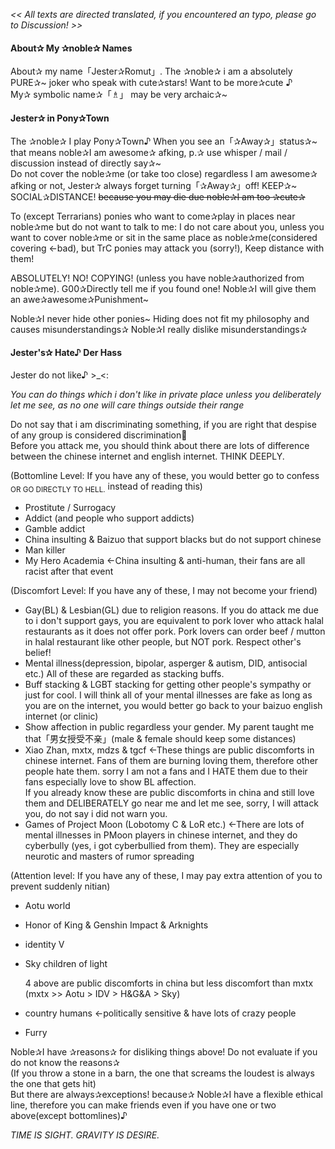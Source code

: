 *<< All texts are directed translated, if you encountered an typo, please go to Discussion! >>*

#### About✰ My ✰noble✰ Names


About✰ my name「Jester✰Romut」. The ✰noble✰ i am a absolutely PURE✰\~ joker who speak with cute✰stars! Want to be more✰cute ♪<br>
My✰ symbolic name✰「♗」 may be very archaic✰~

#### Jester✰ in Pony✰Town

The ✰noble✰ I play Pony✰Town♪ When you see an「✰Away✰」status✰\~ that means noble✰I am awesome✰ afking, p.✰ use whisper / mail / discussion instead of directly say✰\~<br>
Do not cover the noble✰me (or take too close) regardless I am awesome✰ afking or not, Jester✰ always forget turning「✰Away✰」off! KEEP✰\~ SOCIAL✰DISTANCE! ~~because you may die due noble✰I am too ✰cute✰~~<br>

To (except Terrarians) ponies who want to come✰play in places near noble✰me but do not want to talk to me: I do not care about you, unless you want to cover noble✰me or sit in the same place as noble✰me(considered covering ←bad), but TrC ponies may attack you (sorry!), Keep distance with them!


ABSOLUTELY! NO! COPYING! (unless you have noble✰authorized from noble✰me). G00✰Directly tell me if you found one! Noble✰I will give them an awe✰awesome✰Punishment\~


Noble✰I never hide other ponies\~ Hiding does not fit my philosophy and causes misunderstandings✰ Noble✰I really dislike misunderstandings✰

#### Jester's✰ Hate♪ Der Hass

Jester do not like♪ >_<:


*You can do things which i don't like in private place unless you deliberately let me see, as no one will care things outside their range*


Do not say that i am discriminating something, if you are right that despise of any group is considered discrimination🧐<br>
Before you attack me, you should think about there are lots of difference between the chinese internet and english internet. THINK DEEPLY.


(Bottomline Level: If you have any of these, you would better go to confess <sub>OR GO DIRECTLY TO HELL.</sub> instead of reading this)


- Prostitute / Surrogacy
- Addict (and people who support addicts)
- Gamble addict
- China insulting & Baizuo that support blacks but do not support chinese
- Man killer
- My Hero Academia ←China insulting & anti-human, their fans are all racist after that event


(Discomfort Level: If you have any of these, I may not become your friend)


- Gay(BL) & Lesbian(GL) due to religion reasons. If you do attack me due to i don't support gays, you are equivalent to pork lover who attack halal restaurants as it does not offer pork. Pork lovers can order beef / mutton in halal restaurant like other people, but NOT pork. Respect other's belief!
- Mental illness(depression, bipolar, asperger & autism, DID, antisocial etc.) All of these are regarded as stacking buffs. 
- Buff stacking & LGBT stacking for getting other people's sympathy or just for cool. I will think all of your mental illnesses are fake as long as you are on the internet, you would better go back to your baizuo english internet (or clinic)
- Show affection in public regardless your gender. My parent taught me that「男女授受不亲」(male & female should keep some distances)
- Xiao Zhan, mxtx, mdzs & tgcf ←These things are public discomforts in chinese internet. Fans of them are burning loving them, therefore other people hate them. sorry I am not a fans and I HATE them due to their fans especially love to show BL affection.<br>
If you already know these are public discomforts in china and still love them and DELIBERATELY go near me and let me see, sorry, I will attack you, do not say i did not warn you.
- Games of Project Moon (Lobotomy C & LoR etc.) ←There are lots of mental illnesses in PMoon players in chinese internet, and they do cyberbully (yes, i got cyberbullied from them). They are especially neurotic and masters of rumor spreading


(Attention level: If you have any of these, I may pay extra attention of you to prevent suddenly nitian)


- Aotu world
- Honor of King & Genshin Impact & Arknights
- identity V
- Sky children of light

  4 above are public discomforts in china but less discomfort than mxtx (mxtx >> Aotu > IDV > H&G&A > Sky)

- country humans ←politically sensitive & have lots of crazy people
- Furry


Noble✰I have ✰reasons✰ for disliking things above! Do not evaluate if you do not know the reasons✰<br>
(If you throw a stone in a barn, the one that screams the loudest is always the one that gets hit)<br>
But there are always✰exceptions! because✰ Noble✰I have a flexible ethical line, therefore you can make friends even if you have one or two above(except bottomlines)♪

*TIME IS SIGHT. GRAVITY IS DESIRE.*